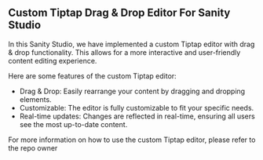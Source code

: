 ## Custom Tiptap Drag & Drop Editor For Sanity Studio

In this Sanity Studio, we have implemented a custom Tiptap editor with drag & drop functionality. This allows for a more interactive and user-friendly content editing experience.

Here are some features of the custom Tiptap editor:

- Drag & Drop: Easily rearrange your content by dragging and dropping elements.
- Customizable: The editor is fully customizable to fit your specific needs.
- Real-time updates: Changes are reflected in real-time, ensuring all users see the most up-to-date content.

For more information on how to use the custom Tiptap editor, please refer to the repo owner
